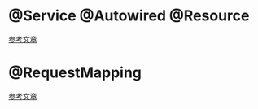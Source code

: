 # @Service @Autowired @Resource

[参考文章](http://www.imooc.com/article/263102)

# @RequestMapping
[参考文章](https://www.cnblogs.com/zj-phper/p/8961719.html)